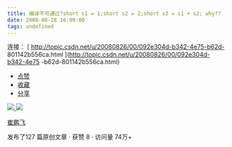```yaml
---
title: 编译不可通过?short s1 = 1;short s2 = 2;short s3 = s1 + s2; why??
date: 2008-08-28 16:09:00
tags: undefined
---
```

连接： [ http://topic.csdn.net/u/20080826/00/092e304d-b342-4e75-b62d-
801142b556ca.html ](http://topic.csdn.net/u/20080826/00/092e304d-b342-4e75
-b62d-801142b556ca.html)

  * [ 点赞  ](javascript:;)
  * [ 收藏  ](javascript:;)
  * [ 分享 ](javascript:;)

[ ![](https://profile.csdnimg.cn/5/2/5/3_cuipengfei1)
![](https://g.csdnimg.cn/static/user-reg-year/1x/11.png)
](https://blog.csdn.net/cuipengfei1)

[ 崔鹏飞 ](https://blog.csdn.net/cuipengfei1)

发布了127 篇原创文章  ·  获赞 8  ·  访问量 74万+


